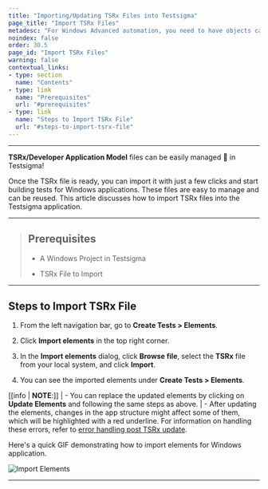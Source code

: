 ```yaml
---
title: "Importing/Updating TSRx Files into Testsigma"
page_title: "Import TSRx Files"
metadesc: "For Windows Advanced automation, you need to have objects captured in TSRx format. This article discusses how to import TSRx files into Testsigma application"
noindex: false
order: 30.5
page_id: "Import TSRx Files"
warning: false
contextual_links:
- type: section
  name: "Contents"
- type: link
  name: "Prerequisites"
  url: "#prerequisites"
- type: link
  name: "Steps to Import TSRx File"
  url: "#steps-to-import-tsrx-file"
---
```


---

**TSRx/Developer Application Model** files can be easily managed 🔧 in Testsigma! 

Once the TSRx file is ready, you can import it with just a few clicks and start building tests for Windows applications. These files are easy to manage and can be reused. This article discusses how to import TSRx files into the Testsigma application.

---

> ## **Prerequisites**
> 
> - A Windows Project in Testsigma
> 
> - TSRx File to Import

---

## **Steps to Import TSRx File**

1. From the left navigation bar, go to **Create Tests > Elements**.

2. Click **Import elements** in the top right corner.

3. In the **Import elements** dialog, click **Browse file**, select the **TSRx** file from your local system, and click **Import**.

4. You can see the imported elements under **Create Tests > Elements**.

[[info | **NOTE**:]]
| - You can replace the updated elements by clicking on **Update Elements** and following the same steps as above. 
| - After updating the elements, changes in the app structure might affect some of them, which will be highlighted with a red underline. For information on handling these errors, refer to [error handling post TSRx update](https://testsigma.com//docs/windows-automation/error-handling/).

Here's a quick GIF demonstrating how to import elements for Windows application.

![Import Elements](https://s3.amazonaws.com/static-docs.testsigma.com/new_images/projects/applications/importtsrxelements.gif)

---